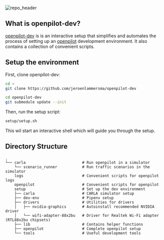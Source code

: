 ![repo_header](https://user-images.githubusercontent.com/33349469/185484492-f25ba6e1-c341-4070-b3dc-9c23c4143a49.png)

What is openpilot-dev?
------

[openpilot-dev](http://github.com/jeroenlammersma/openpilot-dev) is is an interactive setup that simplifies and automates the process of setting up an [openpilot](http://github.com/commaai/openpilot) development environment. It also contains a collection of convenient scripts.

Setup the environment
------

First, clone openpilot-dev:
``` bash
cd ~
git clone https://github.com/jeroenlammersma/openpilot-dev

cd openpilot-dev 
git submodule update --init
```

Then, run the setup script:

``` bash
setup/setup.sh
```

This wil start an interactive shell which will guide you through the setup.

Directory Structure
------
    .
    └── carla                         # Run openpilot in a simulator
        └── scenario_runner           # Run traffic scenarios in the simulator
        logs                          # Convenient scripts for openpilot logs
        openpilot                     # Convenient scripts for openpilot
        setup                         # Set up the dev environment 
        ├── carla                     # CARLA simulator setup
        ├── dev-env                   # Pipenv setup
        ├── drivers                   # Utilities for drivers
        │   ├── nvidia-graphics       # Autoinstall recommended NVIDIA driver
        │   └── wifi-adapter-88x2bu   # Driver for Realtek Wi-Fi adapter (RTL88x2bu chipsets)
        ├── lib                       # Contains helper functions
        ├── openpilot                 # Complete openpilot setup
        └── tools                     # Useful development tools
